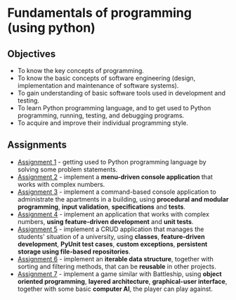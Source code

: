 # Fundamentals of programming (using python)
## Objectives
- To know the key concepts of programming.
- To know the basic concepts of software engineering (design, implementation and maintenance of software systems).
- To gain understanding of basic software tools used in development and testing.
- To learn Python programming language, and to get used to Python programming, running, testing, and debugging programs.
- To acquire and improve their individual programming style.

## Assignments
- [Assignment 1](https://github.com/andrei-dragan/fundamentals-of-programming-assignment1) - getting used to Python programming language by solving some problem statements.
- [Assignment 2](https://github.com/andrei-dragan/fundamentals-of-programming-assignment2) - implement a **menu-driven console application** that works with complex numbers.
- [Assignment 3](https://github.com/andrei-dragan/fundamentals-of-programming-assignment3) - implement a command-based console application to administrate the apartments in a building, using **procedural and modular programming**, **input validation**, **specifications** and **tests**.
- [Assignment 4](https://github.com/andrei-dragan/fundamentals-of-programming-assignment4) - implement an application that works with complex numbers, **using feature-driven development** and **unit tests**.  
- [Assignment 5](https://github.com/andrei-dragan/fundamentals-of-programming-assignment5) - implement a CRUD application that manages the students' situation of a university, using **classes**, **feature-driven development**, **PyUnit test cases**, **custom exceptions**, **persistent storage using file-based repositories**.
- [Assignment 6](https://github.com/andrei-dragan/fundamentals-of-programming-assignment6) - implement an **iterable data structure**, together with sorting and filtering methods, that can be **reusable** in other projects.
- [Assignment 7](https://github.com/andrei-dragan/fundamentals-of-programming-assignment7) - implement a game similar with Battleship, using **object oriented programming**, **layered architecture**, **graphical-user interface**, together with some basic **computer AI**, the player can play against.
